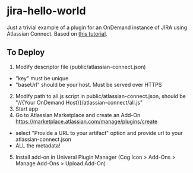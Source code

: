 jira-hello-world
================

Just a trivial example of a plugin for an OnDemand instance of JIRA using Atlassian Connect. Based on [this tutorial](https://developer.atlassian.com/static/connect/docs/guides/getting-started.html).

To Deploy
---------

1. Modify descriptor file (public/atlassian-connect.json)
  - "key" must be unique
  - "baseUrl" should be your host. Must be served over HTTPS
2. Modify path to all.js script in public/atlassian-connect.json, should be "//{Your OnDemand Host}}/atlassian-connect/all.js"
3. Start app
4. Go to Atlassian Marketplace and create an Add-On https://marketplace.atlassian.com/manage/plugins/create
  - select "Provide a URL to your artifact" option and provide url to your atlassian-connect.json
  - ALL the metadata!
5. Install add-on in Univeral Plugin Manager (Cog Icon > Add-Ons > Manage Add-Ons > Upload Add-On)